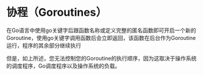 # **协程（Goroutines）**

在Go语言中使用go关键字后跟函数名称或定义完整的匿名函数即可开启一个新的Goroutine，使用go关键字调用函数后会立即返回，该函数在后台作为Goroutine运行，程序的其余部分继续执行

但是，如上所述，您无法控制您的Goroutine的执行顺序，因为这取决于操作系统的调度程序，Go调度程序以及操作系统的负载。